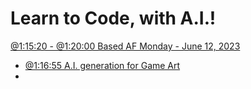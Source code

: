 # Learn to Code, with A.I.!
[@1:15:20 - @1:20:00 Based AF Monday - June 12, 2023](https://youtu.be/ZBT-UZ36dxI?t=4520)
- [@1:16:55 A.I. generation for Game Art](https://youtu.be/ZBT-UZ36dxI?t=4615)
- 
